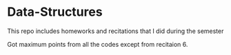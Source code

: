 # Data-Structures
This repo includes homeworks and recitations that I did during the semester

Got maximum points from all the codes except from recitaion 6.
